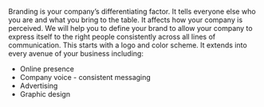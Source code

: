 
Branding is your company’s differentiating factor. It tells everyone else who you are and what you bring to the table. It affects how your company is perceived. We will help you to define your brand to allow your company to express itself to the right people consistently across all lines of communication. This starts with a logo and color scheme. It extends into every avenue of your business including:

* Online presence
* Company voice - consistent messaging
* Advertising
* Graphic design
